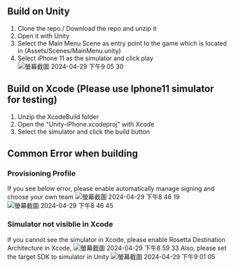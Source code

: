 ## Build on Unity
1. Clone the repo / Download the repo and unzip it
2. Open it with Unity
3. Select the Main Menu Scene as entry point to the game which is located in (Assets/Scenes/MainMenu.unity)
4. Select iPhone 11 as the simulator and click play
![螢幕截圖 2024-04-29 下午9 05 30](https://github.com/benwu030/Kaboom/assets/78753601/12a30aa0-d82a-4116-9206-c46018307bab)


## Build on Xcode (Please use Iphone11 simulator for testing)
1. Unzip the XcodeBuild folder
2. Open the "Unity-iPhone.xcodeproj" with Xcode
3. Select the simulator and click the build button


## Common Error when building
### Provisioning Profile
If you see below error, please enable automatically manage signing and choose your own team
![螢幕截圖 2024-04-29 下午8 46 19](https://github.com/benwu030/Kaboom/assets/78753601/d132b60b-620d-4ea6-b3df-b3401f3c1ccd) ![螢幕截圖 2024-04-29 下午8 46 45](https://github.com/benwu030/Kaboom/assets/78753601/8c6ce5e3-fd91-43c8-8b76-5a3a49e98e33)
### Simulator not visiblie in Xcode
If you cannot see the simulator in Xcode, please  enable Rosetta Destination Architecture in Xcode,
![螢幕截圖 2024-04-29 下午8 59 33](https://github.com/benwu030/Kaboom/assets/78753601/8c18aaa6-90c4-4793-8c6d-5d9ac50198d0)
Also, please set the target SDK to simulator in Unity
![螢幕截圖 2024-04-29 下午9 01 05](https://github.com/benwu030/Kaboom/assets/78753601/d514f8dd-ead6-408a-9d89-826c18a810ba)
